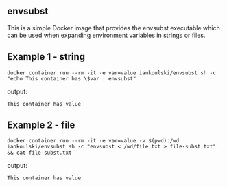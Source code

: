 ## envsubst
This is a simple Docker image that provides the envsubst executable which can be used when expanding environment variables in strings or files.

## Example 1 - string

    docker container run --rm -it -e var=value iankoulski/envsubst sh -c "echo This container has \$var | envsubst"

output:

    This container has value

## Example 2 - file

    docker container run --rm -it -e var=value -v $(pwd):/wd iankoulski/envsubst sh -c "envsubst < /wd/file.txt > file-subst.txt" && cat file-subst.txt

output:

    This container has value

